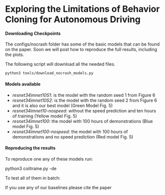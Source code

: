 Exploring the Limitations of Behavior Cloning for Autonomous Driving
====================================================================


#### Downloading Checkpoints

The configs/nocrash folder has some of the basic models that can be found on the paper.
Soon we will post how to reproduce the full results, including the plots. 

The following script will download
all the needed files.

    python3 tools/download_nocrash_models.py
    

#### Models available

 * *resnet34imnet10S1*: is the model with the random seed 1 from Figure 6 
 * *resnet34imnet10S2*: is the model with the random seed 2 from Figure 6 and it is also our best model (Green Model Fig. 5)
 * *resnet34imnet10-nospeed*: without the speed prediction and ten hours of training (Yellow model Fig. 5)
 * *resnet34imnet100*: the model with 100 hours of demonstrations (Blue model Fig. 5)
 * *resnet34imnet100-nospeed*: the model with 100 hours of demonstrations and no speed prediction (Red model Fig. 5)



#### Reproducing the results

To reproduce one any of these models run:

python3 coiltraine.py -de 


To test all of them in batch:



If you use any of our baselines please cite the paper